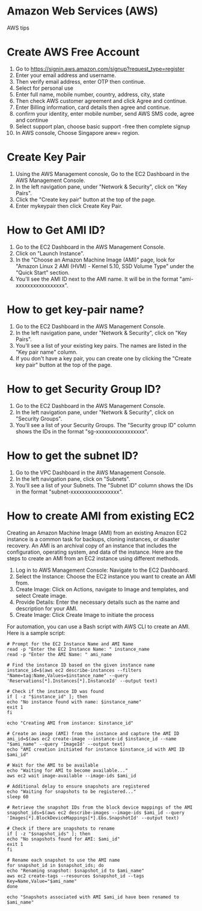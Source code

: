 # Amazon Web Services (AWS)
AWS tips

# Create AWS Free Account
1. Go to https://signin.aws.amazon.com/signup?request_type=register
2. Enter your email address and username.
3. Then verify email address, enter OTP then continue.
4. Select for personal use
5. Enter full name, mobile number, country, address, city, state
6. Then check AWS customer agreement and click Agree and continue.
7. Enter Billing information, card details then agree and continue.
8.  confirm your identity, enter mobile number, send AWS SMS code, agree and continue
9.  Select support plan, choose basic support -free then complete signup
10.  In AWS console, Choose Singapore arew= region.

# Create Key Pair
1. Using the AWS Management conosle, Go to the EC2 Dashboard in the AWS Management Console.
2. In the left navigation pane, under "Network & Security", click on "Key Pairs".
3. Click the "Create key pair" button at the top of the page.
4. Enter mykeypair then click Create Key Pair.

# How to Get AMI ID?
1. Go to the EC2 Dashboard in the AWS Management Console.
2. Click on "Launch Instance".
3. In the "Choose an Amazon Machine Image (AMI)" page, look for "Amazon Linux 2 AMI (HVM) - Kernel 5.10, SSD Volume Type" under the "Quick Start" section.
4. You'll see the AMI ID next to the AMI name. It will be in the format "ami-xxxxxxxxxxxxxxxxx".
   
# How to get key-pair name?
1. Go to the EC2 Dashboard in the AWS Management Console.
2. In the left navigation pane, under "Network & Security", click on "Key Pairs".
3. You'll see a list of your existing key pairs. The names are listed in the "Key pair name" column.
4. If you don't have a key pair, you can create one by clicking the "Create key pair" button at the top of the page.

# How to get Security Group ID?
1. Go to the EC2 Dashboard in the AWS Management Console.
2. In the left navigation pane, under "Network & Security", click on "Security Groups".
3. You'll see a list of your Security Groups. The "Security group ID" column shows the IDs in the format "sg-xxxxxxxxxxxxxxxxx".

# How to get the subnet ID?
1. Go to the VPC Dashboard in the AWS Management Console.
2. In the left navigation pane, click on "Subnets".
3. You'll see a list of your Subnets. The "Subnet ID" column shows the IDs in the format "subnet-xxxxxxxxxxxxxxxxx".

# How to create AMI from existing EC2
Creating an Amazon Machine Image (AMI) from an existing Amazon EC2 instance is a common task for backups, cloning instances, or disaster recovery. An AMI is an archival copy of an instance that includes the configuration, operating system, and data of the instance. Here are the steps to create an AMI from an EC2 instance using different methods.

1. Log in to AWS Management Console: Navigate to the EC2 Dashboard.
2. Select the Instance: Choose the EC2 instance you want to create an AMI from.
3. Create Image: Click on Actions, navigate to Image and templates, and select Create image.
4. Provide Details: Enter the necessary details such as the name and description for your AMI.
5. Create Image: Click Create Image to initiate the process

For automation, you can use a Bash script with AWS CLI to create an AMI. Here is a sample script:
```#!/bin/bash
# Prompt for the EC2 Instance Name and AMI Name
read -p "Enter the EC2 Instance Name: " instance_name
read -p "Enter the AMI Name: " ami_name

# Find the instance ID based on the given instance name
instance_id=$(aws ec2 describe-instances --filters "Name=tag:Name,Values=$instance_name" --query 'Reservations[*].Instances[*].InstanceId' --output text)

# Check if the instance ID was found
if [ -z "$instance_id" ]; then
echo "No instance found with name: $instance_name"
exit 1
fi

echo "Creating AMI from instance: $instance_id"

# Create an image (AMI) from the instance and capture the AMI ID
ami_id=$(aws ec2 create-image --instance-id $instance_id --name "$ami_name" --query 'ImageId' --output text)
echo "AMI creation initiated for instance $instance_id with AMI ID $ami_id"

# Wait for the AMI to be available
echo "Waiting for AMI to become available..."
aws ec2 wait image-available --image-ids $ami_id

# Additional delay to ensure snapshots are registered
echo "Waiting for snapshots to be registered..."
sleep 60

# Retrieve the snapshot IDs from the block device mappings of the AMI
snapshot_ids=$(aws ec2 describe-images --image-ids $ami_id --query 'Images[*].BlockDeviceMappings[*].Ebs.SnapshotId' --output text)

# Check if there are snapshots to rename
if [ -z "$snapshot_ids" ]; then
echo "No snapshots found for AMI: $ami_id"
exit 1
fi

# Rename each snapshot to use the AMI name
for snapshot_id in $snapshot_ids; do
echo "Renaming snapshot: $snapshot_id to $ami_name"
aws ec2 create-tags --resources $snapshot_id --tags Key=Name,Value="$ami_name"
done

echo "Snapshots associated with AMI $ami_id have been renamed to $ami_name"

```
